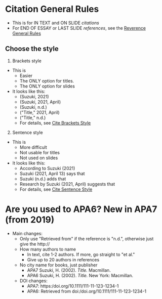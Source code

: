 # Citation General Rules

* This is for IN TEXT and ON SLIDE *citations*
* For END OF ESSAY or LAST SLIDE *references*, see  the [Reverence General Rules](Invention-ReferencesGeneralRules)

## Choose the style
1) Brackets style
* This is 
    * Easier
    * The ONLY option for titles. 
    * The ONLY option for slides
* It looks like this:
    * (Suzuki, 2021) 
    * (Suzuki, 2021, April)  
    * (Suzuki, n.d.)
    * ("Title," 2021, April) 
    * ("Title," n.d.)
    * For details, see [Cite Brackets Style](Invention-CiteBracketsStyle)

2) Sentence style
* This is 
    * More difficult
    * Not usable for titles
    * Not used on slides
* It looks like this: 
    * According to Suzuki (2021)  
    * Suzuki (2021, April 13) says that 
    * Suzuki (n.d.) adds that
    * Research by Suzuki (2021, April) suggests that
    * For details, see [Cite Sentence Style](Invention-CiteSentenceStyle)

# Are you used to APA6? New in APA7 (from 2019)
* Main changes: 
    * Only use "Retrieved from" if the reference is "n.d.", otherwise just give the http://
    * How many authors to name
        * In text, cite 1-2 authors. If more, go straight to "et al."
        * Give up to 20 authors in references
    * No city name for books, just publisher
        * APA7 Suzuki, H. (2002). *Title.* Macmillan.
        * APA6 Suzuki, H. (2002). *Title.* New York: Macmillan. 
    * DOI changes:
        * APA7: https:/doi.org/10.1111/111-11-123-1234-1
        * APA6: Retrieved from doi:/doi.org/10.1111/111-11-123-1234-1
